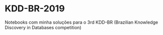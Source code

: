 # KDD-BR-2019
Notebooks com minha soluções para o 3rd KDD-BR (Brazilian Knowledge Discovery in Databases competition)
